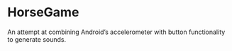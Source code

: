# HorseGame

An attempt at combining Android’s accelerometer with button functionality to generate sounds.